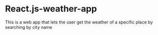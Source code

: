 # React.js-weather-app
This is a web app that lets the user get the weather of a specific place by searching by city name
